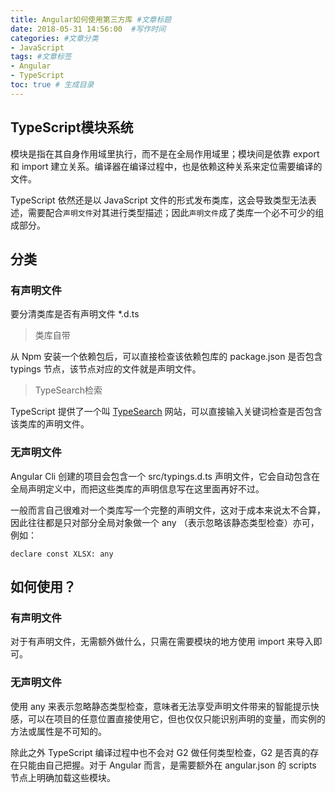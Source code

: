 ```yaml
---
title: Angular如何使用第三方库 #文章标题
date: 2018-05-31 14:56:00  #写作时间
categories: #文章分类
- JavaScript
tags: #文章标签
- Angular
- TypeScript
toc: true # 生成目录
---
```


## TypeScript模块系统

模块是指在其自身作用域里执行，而不是在全局作用域里；模块间是依靠 export 和 import 建立关系。编译器在编译过程中，也是依赖这种关系来定位需要编译的文件。

TypeScript 依然还是以 JavaScript 文件的形式发布类库，这会导致类型无法表述，需要配合`声明文件`对其进行类型描述；因此`声明文件`成了类库一个必不可少的组成部分。

## 分类
### 有声明文件
要分清类库是否有声明文件 *.d.ts
> 类库自带

从 Npm 安装一个依赖包后，可以直接检查该依赖包库的 package.json 是否包含 typings 节点，该节点对应的文件就是声明文件。
> TypeSearch检索

TypeScript 提供了一个叫 [TypeSearch](https://microsoft.github.io/TypeSearch/) 网站，可以直接输入关键词检查是否包含该类库的声明文件。
### 无声明文件
Angular Cli 创建的项目会包含一个 src/typings.d.ts 声明文件，它会自动包含在全局声明定义中，而把这些类库的声明信息写在这里面再好不过。

一般而言自己很难对一个类库写一个完整的声明文件，这对于成本来说太不合算，因此往往都是只对部分全局对象做一个 any （表示忽略该静态类型检查）亦可，例如：
```
declare const XLSX: any
```
## 如何使用？
### 有声明文件
对于有声明文件，无需额外做什么，只需在需要模块的地方使用 import 来导入即可。
### 无声明文件
使用 any 来表示忽略静态类型检查，意味者无法享受声明文件带来的智能提示快感，可以在项目的任意位置直接使用它，但也仅仅只能识别声明的变量，而实例的方法或属性是不可知的。

除此之外 TypeScript 编译过程中也不会对 G2 做任何类型检查，G2 是否真的存在只能由自己把握。对于 Angular 而言，是需要额外在 angular.json 的 scripts 节点上明确加载这些模块。